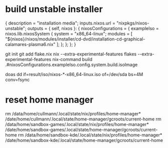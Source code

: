 # build unstable installer

{
  description = "installation media";
  inputs.nixos.url = "nixpkgs/nixos-unstable";
  outputs = { self, nixos }: {
    nixosConfigurations = {
      exampleIso = nixos.lib.nixosSystem {
        system = "x86_64-linux";
        modules = [
          "${nixos}/nixos/modules/installer/cd-dvd/installation-cd-graphical-calamares-plasma6.nix"
        ];
      };
    };
  };
}

git init
git add flake.nix
nix --extra-experimental-features flakes --extra-experimental-features nix-command build .#nixosConfigurations.exampleIso.config.system.build.isoImage

doas dd if=result/iso/nixos-*-x86_64-linux.iso of=/dev/sda bs=4M conv=fsync

# reset home manager

rm /data/home/cullmann/.local/state/nix/profiles/home-manager* /date/home/cullmann/.local/state/home-manager/gcroots/current-home
rm /data/home/sandbox-games/.local/state/nix/profiles/home-manager* /date/home/sandbox-games/.local/state/home-manager/gcroots/current-home
rm /data/home/sandbox-kde/.local/state/nix/profiles/home-manager* /date/home/sandbox-kde/.local/state/home-manager/gcroots/current-home

